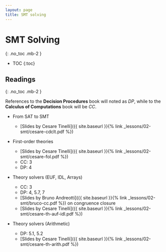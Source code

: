 ```yaml
---
layout: page
title: SMT solving
---
```


# SMT Solving
{: .no_toc .mb-2 }

- TOC
{:toc}

## Readings
{: .no_toc .mb-2 }

References to the **Decision Procedures** book will noted as *DP*, while to the **Calculus of Computations** book will be *CC*.

- From SAT to SMT
  - [Slides by Cesare Tinelli]({{ site.baseurl }}{% link _lessons/02-smt/cesare-cdclt.pdf %})

- First-order theories
  - [Slides by Cesare Tinelli]({{ site.baseurl }}{% link _lessons/02-smt/cesare-fol.pdf %})
  - CC: 3
  - DP: 4

- Theory solvers (EUF, IDL, Arrays)
  - CC: 3
  - DP: 4, 5.7, 7
  - [Slides by Bruno Andreotti]({{ site.baseurl }}{% link _lessons/02-smt/bruco-cc.pdf %}) on congruence closure
  - [Slides by Cesare Tinelli]({{ site.baseurl }}{% link _lessons/02-smt/cesare-th-auf-idl.pdf %})

- Theory solvers (Arithmetic)
  - DP: 5.1, 5.2
  - [Slides by Cesare Tinelli]({{ site.baseurl }}{% link _lessons/02-smt/cesare-th-arith.pdf %})
